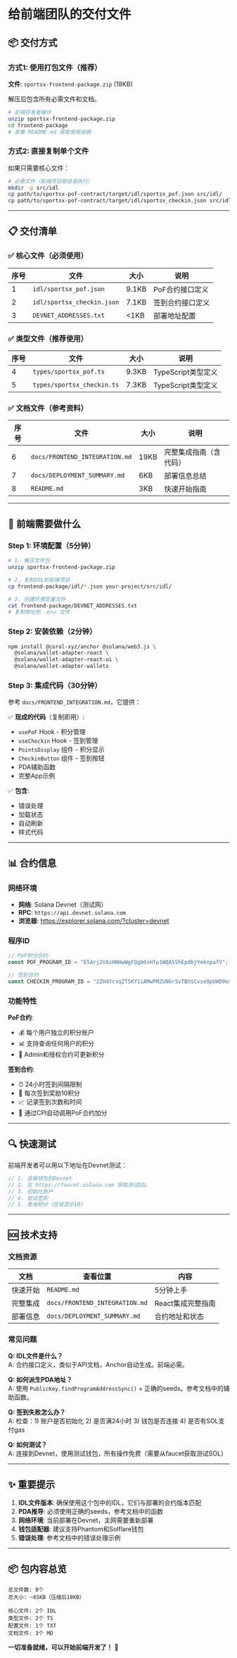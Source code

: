 # 给前端团队的交付文件

## 📦 交付方式

### 方式1: 使用打包文件（推荐）

**文件**: `sportsx-frontend-package.zip` (18KB)

解压后包含所有必需文件和文档。

```bash
# 前端开发者操作
unzip sportsx-frontend-package.zip
cd frontend-package
# 查看 README.md 获取使用说明
```

### 方式2: 直接复制单个文件

如果只需要核心文件：

```bash
# 必需文件（前端项目根目录执行）
mkdir -p src/idl
cp path/to/sportsx-pof-contract/target/idl/sportsx_pof.json src/idl/
cp path/to/sportsx-pof-contract/target/idl/sportsx_checkin.json src/idl/
```

---

## 📋 交付清单

### ✅ 核心文件（必须使用）

| 序号 | 文件 | 大小 | 说明 |
|------|------|------|------|
| 1 | `idl/sportsx_pof.json` | 9.1KB | PoF合约接口定义 |
| 2 | `idl/sportsx_checkin.json` | 7.1KB | 签到合约接口定义 |
| 3 | `DEVNET_ADDRESSES.txt` | <1KB | 部署地址配置 |

### ✅ 类型文件（推荐使用）

| 序号 | 文件 | 大小 | 说明 |
|------|------|------|------|
| 4 | `types/sportsx_pof.ts` | 9.3KB | TypeScript类型定义 |
| 5 | `types/sportsx_checkin.ts` | 7.3KB | TypeScript类型定义 |

### ✅ 文档文件（参考资料）

| 序号 | 文件 | 大小 | 说明 |
|------|------|------|------|
| 6 | `docs/FRONTEND_INTEGRATION.md` | 19KB | 完整集成指南（含代码） |
| 7 | `docs/DEPLOYMENT_SUMMARY.md` | 6KB | 部署信息总结 |
| 8 | `README.md` | 3KB | 快速开始指南 |

---

## 🎯 前端需要做什么

### Step 1: 环境配置（5分钟）

```bash
# 1. 解压文件包
unzip sportsx-frontend-package.zip

# 2. 复制IDL到前端项目
cp frontend-package/idl/*.json your-project/src/idl/

# 3. 创建环境变量文件
cat frontend-package/DEVNET_ADDRESSES.txt
# 复制地址到 .env 文件
```

### Step 2: 安装依赖（2分钟）

```bash
npm install @coral-xyz/anchor @solana/web3.js \
  @solana/wallet-adapter-react \
  @solana/wallet-adapter-react-ui \
  @solana/wallet-adapter-wallets
```

### Step 3: 集成代码（30分钟）

参考 `docs/FRONTEND_INTEGRATION.md`，它提供：

✅ **现成的代码**（复制即用）:
- `usePoF` Hook - 积分管理
- `useCheckin` Hook - 签到管理
- `PointsDisplay` 组件 - 积分显示
- `CheckinButton` 组件 - 签到按钮
- PDA辅助函数
- 完整App示例

✅ **包含**:
- 错误处理
- 加载状态
- 自动刷新
- 样式代码

---

## 📊 合约信息

### 网络环境

- **网络**: Solana Devnet（测试网）
- **RPC**: `https://api.devnet.solana.com`
- **浏览器**: https://explorer.solana.com/?cluster=devnet

### 程序ID

```typescript
// PoF积分合约
const POF_PROGRAM_ID = "E5Arj2VAzHNHwWgFQgb6nHfp1WQA5ShEpdbjYmknpafV";

// 签到合约
const CHECKIN_PROGRAM_ID = "2ZH4YcsqZTSKY1iAMwPMZUN6rSvTBhSCvso9pUWD9eXX";
```

### 功能特性

**PoF合约**:
- 💰 每个用户独立的积分账户
- 📊 支持查询任何用户的积分
- 🔐 Admin和授权合约可更新积分

**签到合约**:
- ⏰ 24小时签到间隔限制
- 🎁 每次签到奖励10积分
- 📈 记录签到次数和时间
- 🔗 通过CPI自动调用PoF合约加分

---

## 🔍 快速测试

前端开发者可以用以下地址在Devnet测试：

```typescript
// 1. 连接钱包到Devnet
// 2. 在 https://faucet.solana.com 获取测试SOL
// 3. 初始化账户
// 4. 尝试签到
// 5. 查询积分（应该显示10）
```

---

## 🆘 技术支持

### 文档资源

| 文档 | 查看位置 | 内容 |
|------|---------|------|
| 快速开始 | `README.md` | 5分钟上手 |
| 完整集成 | `docs/FRONTEND_INTEGRATION.md` | React集成完整指南 |
| 部署信息 | `docs/DEPLOYMENT_SUMMARY.md` | 合约地址和状态 |

### 常见问题

**Q: IDL文件是什么？**  
A: 合约接口定义，类似于API文档，Anchor自动生成。前端必需。

**Q: 如何派生PDA地址？**  
A: 使用 `PublicKey.findProgramAddressSync()` + 正确的seeds。参考文档中的辅助函数。

**Q: 签到失败怎么办？**  
A: 检查：1) 账户是否初始化 2) 是否满24小时 3) 钱包是否连接 4) 是否有SOL支付gas

**Q: 如何测试？**  
A: 连接到Devnet，使用测试钱包，所有操作免费（需要从faucet获取测试SOL）

---

## ✨ 重要提示

1. **IDL文件版本**: 确保使用这个包中的IDL，它们与部署的合约版本匹配
2. **PDA推导**: 必须使用正确的seeds，参考文档中的函数
3. **网络环境**: 当前部署在Devnet，主网需要重新部署
4. **钱包适配器**: 建议支持Phantom和Solflare钱包
5. **错误处理**: 参考文档中的错误处理示例

---

## 📦 包内容总览

```
总文件数: 8个
总大小: ~65KB（压缩后18KB）

核心文件: 2个 IDL
类型文件: 2个 TS
配置文件: 1个 TXT
文档文件: 3个 MD
```

**一切准备就绪，可以开始前端开发了！** 🚀

